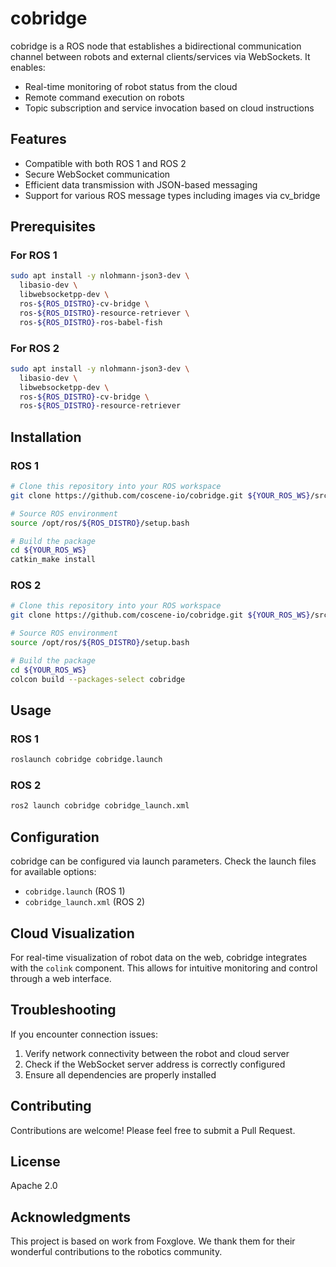 # cobridge

cobridge is a ROS node that establishes a bidirectional communication channel between robots and external clients/services via WebSockets. It enables:

- Real-time monitoring of robot status from the cloud
- Remote command execution on robots
- Topic subscription and service invocation based on cloud instructions

## Features

- Compatible with both ROS 1 and ROS 2
- Secure WebSocket communication
- Efficient data transmission with JSON-based messaging
- Support for various ROS message types including images via cv_bridge

## Prerequisites

### For ROS 1

```bash
sudo apt install -y nlohmann-json3-dev \
  libasio-dev \
  libwebsocketpp-dev \
  ros-${ROS_DISTRO}-cv-bridge \
  ros-${ROS_DISTRO}-resource-retriever \
  ros-${ROS_DISTRO}-ros-babel-fish
```

### For ROS 2

```bash
sudo apt install -y nlohmann-json3-dev \
  libasio-dev \
  libwebsocketpp-dev \
  ros-${ROS_DISTRO}-cv-bridge \
  ros-${ROS_DISTRO}-resource-retriever
```

## Installation

### ROS 1

```bash
# Clone this repository into your ROS workspace
git clone https://github.com/coscene-io/cobridge.git ${YOUR_ROS_WS}/src/cobridge

# Source ROS environment
source /opt/ros/${ROS_DISTRO}/setup.bash

# Build the package
cd ${YOUR_ROS_WS}
catkin_make install
```

### ROS 2

```bash
# Clone this repository into your ROS workspace
git clone https://github.com/coscene-io/cobridge.git ${YOUR_ROS_WS}/src/cobridge

# Source ROS environment
source /opt/ros/${ROS_DISTRO}/setup.bash

# Build the package
cd ${YOUR_ROS_WS}
colcon build --packages-select cobridge
```

## Usage

### ROS 1

```bash
roslaunch cobridge cobridge.launch
```

### ROS 2

```bash
ros2 launch cobridge cobridge_launch.xml
```

## Configuration

cobridge can be configured via launch parameters. Check the launch files for available options:

- `cobridge.launch` (ROS 1)
- `cobridge_launch.xml` (ROS 2)

## Cloud Visualization

For real-time visualization of robot data on the web, cobridge integrates with the `colink` component. This allows for intuitive monitoring and control through a web interface.

## Troubleshooting

If you encounter connection issues:

1. Verify network connectivity between the robot and cloud server
2. Check if the WebSocket server address is correctly configured
3. Ensure all dependencies are properly installed

## Contributing

Contributions are welcome! Please feel free to submit a Pull Request.

## License

Apache 2.0

## Acknowledgments

This project is based on work from Foxglove. We thank them for their wonderful contributions to the robotics community.
